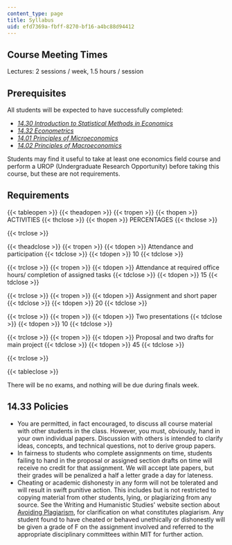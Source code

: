 ```yaml
---
content_type: page
title: Syllabus
uid: efd7369a-fbff-8270-bf16-a4bc88d94412
---
```


Course Meeting Times
--------------------

Lectures: 2 sessions / week, 1.5 hours / session

Prerequisites
-------------

All students will be expected to have successfully completed:

*   [_14.30 Introduction to Statistical Methods in Economics_](/courses/14-30-introduction-to-statistical-methods-in-economics-spring-2009/)
*   [_14.32 Econometrics_](/courses/14-32-econometrics-spring-2007/)
*   [_14.01 Principles of Microeconomics_](/courses/14-01-principles-of-microeconomics-fall-2007/)
*   [_14.02 Principles of Macroeconomics_](/courses/14-02-principles-of-macroeconomics-spring-2014/)

Students may find it useful to take at least one economics field course and perform a UROP (Undergraduate Research Opportunity) before taking this course, but these are not requirements.

Requirements
------------

{{< tableopen >}}
{{< theadopen >}}
{{< tropen >}}
{{< thopen >}}
ACTIVITIES
{{< thclose >}}
{{< thopen >}}
PERCENTAGES
{{< thclose >}}

{{< trclose >}}

{{< theadclose >}}
{{< tropen >}}
{{< tdopen >}}
Attendance and participation
{{< tdclose >}}
{{< tdopen >}}
10
{{< tdclose >}}

{{< trclose >}}
{{< tropen >}}
{{< tdopen >}}
Attendance at required office hours/ completion of assigned tasks
{{< tdclose >}}
{{< tdopen >}}
15
{{< tdclose >}}

{{< trclose >}}
{{< tropen >}}
{{< tdopen >}}
Assignment and short paper
{{< tdclose >}}
{{< tdopen >}}
20
{{< tdclose >}}

{{< trclose >}}
{{< tropen >}}
{{< tdopen >}}
Two presentations
{{< tdclose >}}
{{< tdopen >}}
10
{{< tdclose >}}

{{< trclose >}}
{{< tropen >}}
{{< tdopen >}}
Proposal and two drafts for main project
{{< tdclose >}}
{{< tdopen >}}
45
{{< tdclose >}}

{{< trclose >}}

{{< tableclose >}}

There will be no exams, and nothing will be due during finals week.

14.33 Policies
--------------

*   You are permitted, in fact encouraged, to discuss all course material with other students in the class. However, you must, obviously, hand in your own individual papers. Discussion with others is intended to clarify ideas, concepts, and technical questions, not to derive group papers.
*   In fairness to students who complete assignments on time, students failing to hand in the proposal or assigned section drafts on time will receive no credit for that assignment. We will accept late papers, but their grades will be penalized a half a letter grade a day for lateness.
*   Cheating or academic dishonesty in any form will not be tolerated and will result in swift punitive action. This includes but is not restricted to copying material from other students, lying, or plagiarizing from any source. See the Writing and Humanistic Studies' website section about [Avoiding Plagiarism](http://cmsw.mit.edu/writing-and-communication-center/avoiding-plagiarism/), for clarification on what constitutes plagiarism. Any student found to have cheated or behaved unethically or dishonestly will be given a grade of F on the assignment involved and referred to the appropriate disciplinary committees within MIT for further action.
